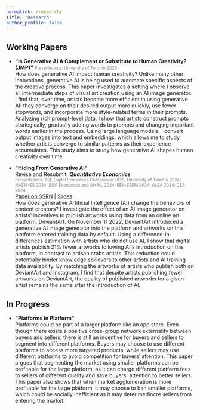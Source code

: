 ```yaml
---
permalink: /research/
title: "Research"
author_profile: false
---
```



## Working Papers

- **"Is Generative AI A Complement or Substitute to Human Creativity? (JMP)"**
<span style="font-size: 0.8em; color: gray;">Presentations: University of Toronto 2025 </span>  
How does generative AI impact human creativity? Unlike many other innovations, generative AI is being used to automate specific aspects of the creative process. This paper investigates a setting where I observe all intermediate steps of visual art creation using an AI image generator. I find that, over time, artists become more efficient in using generative AI: they converge on their desired output more quickly, use fewer stopwords, and incorporate more style-related terms in their prompts. Analyzing rich prompt-level data, I show that artists construct prompts strategically, gradually adding words to prompts and changing important words earlier in the process. Using large language models, I convert output images into text and embeddings, which allows me to study whether artists converge to similar patterns as their experience accumulates. This study aims to study how generative AI shapes human creativity over time. 

- **"Hiding From Generative AI"**  
Revise and Resubmit, **_Quantitative Economics_**  
<span style="font-size: 0.8em; color: gray;">Presentations: TSE Digital Economics Conference 2025; University of Toronto 2024; NASM-ES 2024; ESIF Economics and AI+ML 2024; EEA-ESEM 2024; ALEA 2024; CEA 2024  </span>  
[Paper on SSRN](https://papers.ssrn.com/sol3/papers.cfm?abstract_id=4793782) | [Slides](https://sijielin.github.io/files/DA_slides.pdf)  
How does generative Artificial Intelligence (AI) change the behaviors of content creators? I investigate the effect of an AI image generator on artists' incentives to publish artworks using data from an online art platform, DeviantArt. On November 11 2022, DeviantArt introduced a generative AI image generator into the platform and artworks on this platform entered training data by default. Using a difference-in-differences estimation with artists who do not use AI, I show that digital artists publish 21% fewer artworks following AI's introduction on this platform, in contrast to artisan crafts artists. This reduction could potentially hinder knowledge spillovers to other artists and AI training data availability. By matching the artworks of artists who publish both on DeviantArt and Instagram, I find that despite artists publishing fewer artworks on DeviantArt, the quality of published artworks for a given artist remains the same after the introduction of AI.

## In Progress

- **"Platforms in Platform"**  
Platforms could be part of a larger platform like an app store. Even though there exists a positive cross-group network externality between buyers and sellers, there is still an incentive for buyers and sellers to segment into different platforms. Buyers may choose to use different platforms to access more targeted products, while sellers may use different platforms to avoid competition for buyers’ attention. This paper argues that segmenting the market using smaller platforms can be profitable for the large platform, as it can charge different platform fees to sellers of different quality and save buyers' attention to better sellers. This paper also shows that when market agglomeration is more profitable for the large platform, it may choose to ban smaller platforms, which could be socially inefficient as it may deter mediocre sellers from entering the market.
